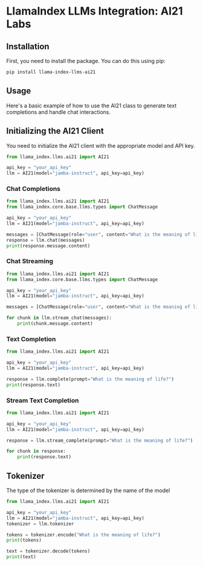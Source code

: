 # LlamaIndex LLMs Integration: AI21 Labs

## Installation

First, you need to install the package. You can do this using pip:

```bash
pip install llama-index-llms-ai21
```

## Usage

Here's a basic example of how to use the AI21 class to generate text completions and handle chat interactions.


## Initializing the AI21 Client
You need to initialize the AI21 client with the appropriate model and API key.

```python
from llama_index.llms.ai21 import AI21

api_key = "your_api_key"
llm = AI21(model="jamba-instruct", api_key=api_key)
```

### Chat Completions

```python
from llama_index.llms.ai21 import AI21
from llama_index.core.base.llms.types import ChatMessage

api_key = "your_api_key"
llm = AI21(model="jamba-instruct", api_key=api_key)

messages = [ChatMessage(role="user", content="What is the meaning of life?")]
response = llm.chat(messages)
print(response.message.content)
```

### Chat Streaming
```python
from llama_index.llms.ai21 import AI21
from llama_index.core.base.llms.types import ChatMessage

api_key = "your_api_key"
llm = AI21(model="jamba-instruct", api_key=api_key)

messages = [ChatMessage(role="user", content="What is the meaning of life?")]

for chunk in llm.stream_chat(messages):
    print(chunk.message.content)
```

### Text Completion
```python
from llama_index.llms.ai21 import AI21

api_key = "your_api_key"
llm = AI21(model="jamba-instruct", api_key=api_key)

response = llm.complete(prompt="What is the meaning of life?")
print(response.text)
```

### Stream Text Completion
```python
from llama_index.llms.ai21 import AI21

api_key = "your_api_key"
llm = AI21(model="jamba-instruct", api_key=api_key)

response = llm.stream_complete(prompt="What is the meaning of life?")

for chunk in response:
    print(response.text)
```

## Tokenizer

The type of the tokenizer is determined by the name of the model

```python
from llama_index.llms.ai21 import AI21

api_key = "your_api_key"
llm = AI21(model="jamba-instruct", api_key=api_key)
tokenizer = llm.tokenizer

tokens = tokenizer.encode("What is the meaning of life?")
print(tokens)

text = tokenizer.decode(tokens)
print(text)
```
